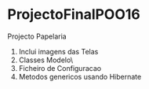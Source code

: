 # ProjectoFinalPOO16

Projecto Papelaria
1. Inclui imagens das Telas
2. Classes Modelo\
3. Ficheiro de Configuracao
4. Metodos genericos usando Hibernate

# 

